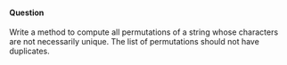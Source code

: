 #### Question

Write a method to compute all permutations of a string whose characters are not necessarily unique. The list of permutations should not have duplicates.

